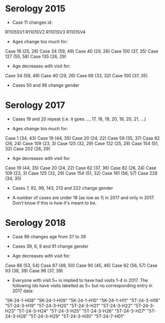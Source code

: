# Serology 2015

- Case 11 changes id:

R1105SV1
R1101SV2
R1101SV3
R1101SV4

- Ages change too much for:

Case 16 (25, 28)
Case 34 (59, 49)
Case 40 (29, 26)
Case 100 (37, 35)
Case 127 (55, 58)
Case 135 (26, 29)

- Age decreases with visit for:

Case 34 (59, 49)
Case 40 (29, 26)
Case 88 (33, 32)
Case 100 (37, 35)

- Cases 50 and 96 change gender

# Serology 2017

- Cases 19 and 20 repeat (i.e. it goes ..., 17, 18, 19, 20, 19, 20, 21, ...)

- Ages change too much for:

Case 1 (34, 43)
Case 19 (44, 35)
Case 20 (24, 22)
Case 59 (35, 37)
Case 82 (26, 24)
Case 109 (23, 3)
Case 125 (32, 29)
Case 132 (25, 28)
Case 154 (51, 32)
Case 202 (26, 29)

- Age decreases with visit for:

Case 19 (44, 35)
Case 20 (24, 22)
Case 62 (37, 36)
Case 82 (26, 24)
Case 109 (23, 3)
Case 125 (32, 29)
Case 154 (51, 32)
Case 181 (56, 57)
Case 228 (34, 35)

- Cases 7, 82, 98, 143, 213 and 222 change gender

- A number of cases are under 18 (as low as 1)
  in 2017 and only in 2017. Don't know if this
  is how it's meant to be.

# Serology 2018

- Case 96 changes age from 37 to 39

- Cases 39, 6, 9 and 91 change gender

- Age decreases with visit for:

Case 86 (53, 54)
Case 87 (49, 50)
Case 90 (45, 46)
Case 92 (56, 57)
Case 93 (38, 39)
Case 96 (37, 39)

- Everyone with visit 5+ is implied to have had visits 1-4 in 2017. The
  following ids have visits labelled as 5+ but no corresponding entry in 2017
  data:

"5K-24-1-H08" "5K-24-1-H09" "5K-24-1-H10" "5K-24-1-H11" "5T-24-3-H18" "5T-24-3-H19" "5T-24-3-H20"
"5T-24-3-H21" "5T-24-3-H22" "5T-24-3-H23" "5T-24-3-H24" "5T-24-3-H25" "5T-24-3-H26" "5T-24-3-H27"
"5T-24-3-H28" "5T-24-3-H29" "5T-24-3-H30" "5T-24-7-H01"

